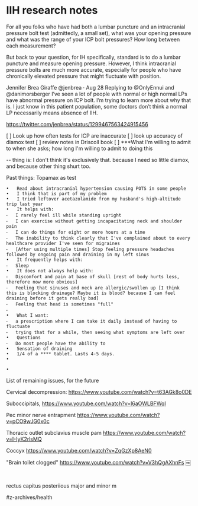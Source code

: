 # IIH research notes

For all you folks who have had both a lumbar puncture and an intracranial pressure bolt test (admittedly, a small set), what was your opening pressure and what was the range of your ICP bolt pressures? How long between each measurement?

But back to your question, for IH specifically, standard is to do a lumbar puncture and measure opening pressure. However, I think intracranial pressure bolts are much more accurate, especially for people who have chronically elevated pressure that might fluctuate with position.

Jennifer Brea
Giraffe
@jenbrea
·
Aug 28
Replying to 
@OnlyEnnui
 and 
@danimorsberger
I’ve seen a lot of people with normal or high normal LPs have abnormal pressure on ICP bolt. I’m trying to learn more about why that is. I just know in this patient population, some doctors don’t think a normal LP necessarily means absence of IIH.

https://twitter.com/jenbrea/status/1299467563424915456




[ ] Look up how often tests for ICP are inaccurate
[ ] look up accuracy of diamox test
[ ] review notes in Driscoll book
[ ] ***What I'm willing to admit to when she asks; how long I'm willing to admit to doing this

-- thing is: I don't think it's exclusively that. because I need so little diamox, and because other thing shurt too. 

Past things: Topamax as test

	•	Read about intracranial hypertension causing POTS in some people
	•	I think that is part of my problem
	•	I tried leftover acetazolamide from my husband's high-altitude trip last year
	•	It helps with:
	⁃	I rarely feel ill while standing upright
	⁃	I can exercise without getting incapacitating neck and shoulder pain 
	⁃	I can do things for eight or more hours at a time
	⁃	The inability to think clearly that I've complained about to every healthcare provider I've seen for migraines
	⁃	[After using multiple times] Stop feeling pressure headaches followed by ongoing pain and draining in my left sinus
	•	It frequently helps with:
	⁃	Sleep
	•	It does not always help with:
	⁃	Discomfort and pain at base of skull [rest of body hurts less, therefore now more obvious]
	⁃	Feeling that sinuses and neck are allergic/swollen up [I think this is blocking drainage? Maybe it is blood? because I can feel draining before it gets really bad]
	⁃	Feeling that head is sometimes "full"
	⁃	
	•	What I want:
	⁃	a prescription where I can take it daily instead of having to fluctuate
	⁃	trying that for a while, then seeing what symptoms are left over
	•	Questions
	⁃	Do most people have the ability to 
	•	Sensation of draining
	•	1/4 of a **** tablet. Lasts 4-5 days. 
	•	

	•	

List of remaining issues, for the future





Cervical decompression: https://www.youtube.com/watch?v=t63AGk8o0DE

Suboccipitals, https://www.youtube.com/watch?v=l6aOWLBFWqI

Pec minor nerve entrapment https://www.youtube.com/watch?v=pCO9wJG0x0c

Thoracic outlet subclavius muscle pam https://www.youtube.com/watch?v=I-IyK2rlsMQ

Coccyx https://www.youtube.com/watch?v=ZqGzXp8AeN0

"Brain toilet clogged" 
https://www.youtube.com/watch?v=V3hQgAXhnFs
￼



                                       


rectus capitus posteriious major
and minor
m

#z-archives/health